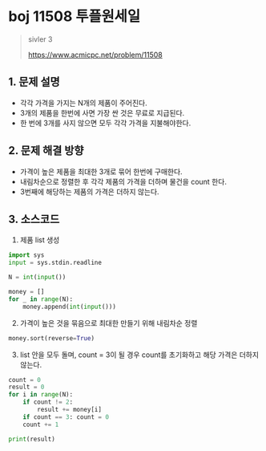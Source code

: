 # boj 11508 투플원세일
> sivler 3
> 
> https://www.acmicpc.net/problem/11508

## 1. 문제 설명

- 각각 가격을 가지는 N개의 제품이 주어진다.
- 3개의 제품을 한번에 사면 가장 싼 것은 무료로 지급된다.
- 한 번에 3개를 사지 않으면 모두 각각 가격을 지불해야한다.

## 2. 문제 해결 방향
- 가격이 높은 제품을 최대한 3개로 묶어 한번에 구매한다.
- 내림차순으로 정렬한 후 각각 제품의 가격을 더하며 물건을 count 한다.
- 3번째에 해당하는 제품의 가격은 더하지 않는다.

## 3. 소스코드

1. 제품 list 생성
```python
import sys
input = sys.stdin.readline

N = int(input())

money = []
for _ in range(N):
    money.append(int(input()))
```
2. 가격이 높은 것을 묶음으로 최대한 만들기 위해 내림차순 정렬
```python
money.sort(reverse=True)
```
3. list 안을 모두 돌며, count = 3이 될 경우 count를 초기화하고 해당 가격은 더하지 않는다.
```python
count = 0
result = 0
for i in range(N):
    if count != 2:
        result += money[i]
    if count == 3: count = 0
    count += 1

print(result)

```